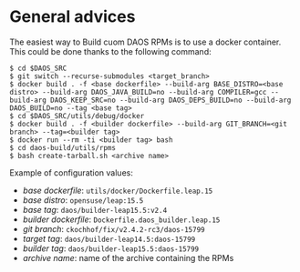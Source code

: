 # General advices

The easiest way to Build cuom DAOS RPMs is to use a docker container.
This could be done thanks to the following command:
```
$ cd $DAOS_SRC
$ git switch --recurse-submodules <target_branch>
$ docker build . -f <base dockerfile> --build-arg BASE_DISTRO=<base distro> --build-arg DAOS_JAVA_BUILD=no --build-arg COMPILER=gcc --build-arg DAOS_KEEP_SRC=no --build-arg DAOS_DEPS_BUILD=no --build-arg DAOS_BUILD=no --tag <base tag>
$ cd $DAOS_SRC/utils/debug/docker
$ docker build . -f <builder dockerfile> --build-arg GIT_BRANCH=<git branch> --tag=<builder tag>
$ docker run --rm -ti <builder tag> bash
$ cd daos-build/utils/rpms
$ bash create-tarball.sh <archive name>
```

Example of configuration values:
- _base dockerfile_: `utils/docker/Dockerfile.leap.15`
- _base distro_: `opensuse/leap:15.5`
- _base tag_: `daos/builder-leap15.5:v2.4`
- _builder dockerfile_: `Dockerfile.daos_builder.leap.15`
- _git branch_: `ckochhof/fix/v2.4.2-rc3/daos-15799`
- _target tag_: `daos/builder-leap14.5:daos-15799`
- _builder tag_: `daos/builder-leap15.5:daos-15799`
- _archive name_: name of the archive containing the RPMs
